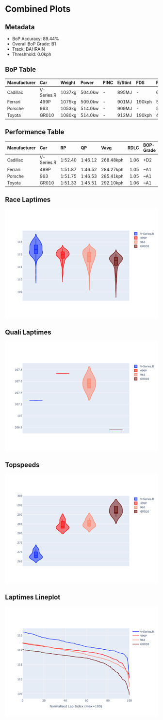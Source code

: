 # Combined Plots

## Metadata

- BoP Accuracy: 89.44%
- Overall BoP Grade: B1
- Track: BAHRAIN
- Threshhold: 0.0kph

## BoP Table
| Manufacturer   | Car        | Weight   | Power   | PINC   | E/Stint   | FDS    | RDP    | QDP    | TDP    |
|:---------------|:-----------|:---------|:--------|:-------|:----------|:-------|:-------|:-------|:-------|
| Cadillac       | V-Series.R | 1037kg   | 504.0kw | -      | 895MJ     | -      | 60.57% | 33.33% | 10.98% |
| Ferrari        | 499P       | 1075kg   | 509.0kw | -      | 901MJ     | 190kph | 57.14% | 33.33% | 1.36%  |
| Porsche        | 963        | 1053kg   | 514.0kw | -      | 909MJ     | -      | 55.50% | 40.00% | 0.77%  |
| Toyota         | GR010      | 1080kg   | 514.0kw | -      | 912MJ     | 190kph | 48.80% | 25.00% | 0.99%  |

## Performance Table
| Manufacturer   | Car        | RP      | QP      | Vavg      |   RDLC | BOP-Grade   | Match   |
|:---------------|:-----------|:--------|:--------|:----------|-------:|:------------|:--------|
| Cadillac       | V-Series.R | 1:52.40 | 1:46.12 | 268.48kph |   1.06 | +D2         | 60.40%  |
| Ferrari        | 499P       | 1:51.87 | 1:46.52 | 284.27kph |   1.05 | ~A1         | 100.00% |
| Porsche        | 963        | 1:51.75 | 1:46.53 | 285.41kph |   1.05 | ~A1         | 99.82%  |
| Toyota         | GR010      | 1:51.33 | 1:45.51 | 292.10kph |   1.06 | ~A1         | 97.53%  |

## Race Laptimes
![Race Laptimes](images/race_violin.png)

## Quali Laptimes
![Quali Laptimes](images/quali_violin.png)

## Topspeeds
![Topspeeds](images/topspeed_violin.png)

## Laptimes Lineplot
![Laptimes Lineplot](images/laptime_line.png)

